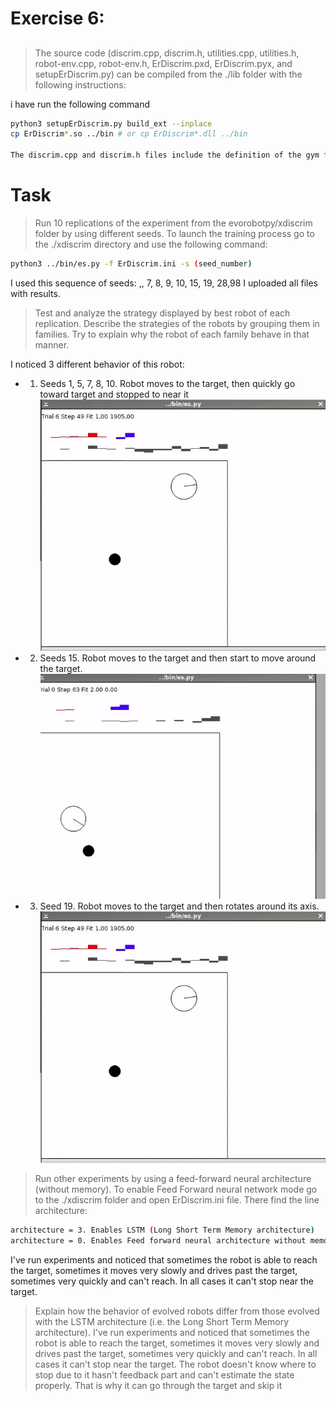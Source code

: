 # Exercise 6: 
## 

>The source code (discrim.cpp, discrim.h, utilities.cpp, utilities.h, robot-env.cpp, robot-env.h, ErDiscrim.pxd, ErDiscrim.pyx, and setupErDiscrim.py) can be compiled from the ./lib folder with the following instructions:

i have run the following command 

```bash
python3 setupErDiscrim.py build_ext --inplace
cp ErDiscrim*.so ../bin # or cp ErDiscrim*.dll ../bin

The discrim.cpp and discrim.h files include the definition of the gym functions (i.e. env-reset(), env.step(), env.render() ext.) and the calculation of the reward. The robot-env.cpp and robot-env.h files include a series of methods that permit to simulate the translation and rotation movement of the robot in 2D, 
```
# Task
> Run 10 replications of the experiment from the evorobotpy/xdiscrim folder by using different seeds. 
To launch the training process go to the ./xdiscrim directory and use the following command:
``` bash
python3 ../bin/es.py -f ErDiscrim.ini -s (seed_number)
```
I used this sequence of seeds: ,, 7, 8, 9, 10, 15, 19, 28,98 I uploaded all files with results.
> Test and analyze the strategy displayed by best robot of each replication. Describe the strategies of the robots by grouping them in families. Try to explain why the robot of each family behave in that manner. 

I noticed 3 different behavior of this  robot:
* 1. Seeds 1, 5, 7, 8, 10. Robot moves to the target, then quickly go toward target and stopped to near it
![Alt text](https://github.com/razainno/behavioral_cognitive/blob/master/home_work/exercise_6/3.gif "The robot gets stucked near the target")
* 2. Seeds 15. Robot moves to the target and then start to move around the target.
![Alt text](https://github.com/razainno/behavioral_cognitive/blob/master/home_work/exercise_6/2.gif "The robot gets stucked near the target")
* 3. Seed 19. Robot moves to the target and then  rotates around its axis.
![Alt text](https://github.com/razainno/behavioral_cognitive/blob/master/home_work/exercise_6/3.gif "The robot gets stucked near the target")

> Run other experiments by using a feed-forward neural architecture (without memory). 
To enable Feed Forward neural network mode go to the ./xdiscrim folder and open ErDiscrim.ini file.
There find the line architecture:
``` bash
architecture = 3. Enables LSTM (Long Short Term Memory architecture)
architecture = 0. Enables Feed forward neural architecture without memory.
```
I've run experiments and noticed that sometimes the robot is able to reach the target, sometimes it moves very slowly and drives past the target, sometimes very quickly and can't reach. In all cases it can't stop near the target.
> Explain how the behavior of evolved robots differ from those evolved with the LSTM architecture (i.e. the Long Short Term Memory architecture).
I've run experiments and noticed that sometimes the robot is able to reach the target, sometimes it moves very slowly and drives past the target, sometimes very quickly and can't reach. In all cases it can't stop near the target. The robot doesn't know where to stop due to it hasn't feedback part and can't estimate the state properly. That is why it can go through the target and skip it


